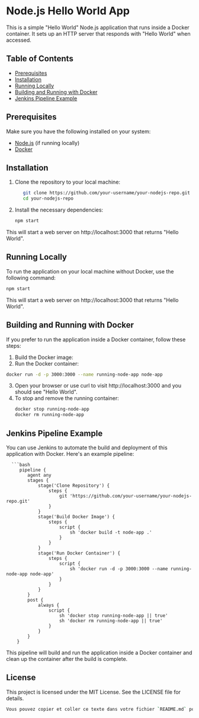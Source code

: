 # Node.js Hello World App

This is a simple "Hello World" Node.js application that runs inside a Docker container. It sets up an HTTP server that responds with "Hello World" when accessed.

## Table of Contents

- [Prerequisites](#prerequisites)
- [Installation](#installation)
- [Running Locally](#running-locally)
- [Building and Running with Docker](#building-and-running-with-docker)
- [Jenkins Pipeline Example](#jenkins-pipeline-example)

## Prerequisites

Make sure you have the following installed on your system:

- [Node.js](https://nodejs.org/) (if running locally)
- [Docker](https://www.docker.com/get-started)

## Installation

1. Clone the repository to your local machine:

   ```bash
      git clone https://github.com/your-username/your-nodejs-repo.git
      cd your-nodejs-repo
2. Install the necessary dependencies:
   ```bash
   npm start
  This will start a web server on http://localhost:3000 that returns "Hello World".

## Running Locally
To run the application on your local machine without Docker, use the following command:
   ```bash
   npm start
   ```

This will start a web server on http://localhost:3000 that returns "Hello World".

## Building and Running with Docker

If you prefer to run the application inside a Docker container, follow these steps:
  1. Build the Docker image:
  2. Run the Docker container:
   ```bash
   docker run -d -p 3000:3000 --name running-node-app node-app
   ```
  3. Open your browser or use curl to visit http://localhost:3000 and you should see "Hello World".
  4. To stop and remove the running container:
     ```bash
     docker stop running-node-app
     docker rm running-node-app
     ```

## Jenkins Pipeline Example  
  You can use Jenkins to automate the build and deployment of this application with Docker. Here's an example pipeline:  
  
      ```bash
         pipeline {
            agent any
            stages {
                stage('Clone Repository') {
                    steps {
                        git 'https://github.com/your-username/your-nodejs-repo.git'
                    }
                }
                stage('Build Docker Image') {
                    steps {
                        script {
                            sh 'docker build -t node-app .'
                        }
                    }
                }
                stage('Run Docker Container') {
                    steps {
                        script {
                            sh 'docker run -d -p 3000:3000 --name running-node-app node-app'
                        }
                    }
                }
            }
            post {
                always {
                    script {
                        sh 'docker stop running-node-app || true'
                        sh 'docker rm running-node-app || true'
                    }
                }
            }
        }

This pipeline will build and run the application inside a Docker container and clean up the container after the build is complete.

## License  

This project is licensed under the MIT License. See the LICENSE file for details.  
  ```bash
  Vous pouvez copier et coller ce texte dans votre fichier `README.md` pour votre projet. N'oubliez pas de remplacer les sections personnalisées comme `your-username` et `your-nodejs-repo` avec les informations de votre dépôt.

